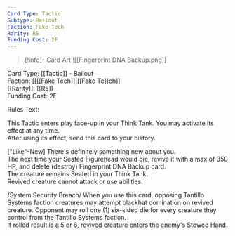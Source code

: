 ```yaml
---
Card Type: Tactic
Subtype: Bailout
Faction: Fake Tech
Rarity: R5
Funding Cost: 2F
---
```

> [!info]- Card Art
> ![[Fingerprint DNA Backup.png]]

Card Type: [[Tactic]] - Bailout  
Faction: [[[[Fake Tech]]|[[Fake Te]]ch]]  
[[Rarity]]: [[R5]]  
Funding Cost: 2F  

Rules Text:  

This Tactic enters play face-up in your Think Tank. You may activate its effect at any time.  
After using its effect, send this card to your history.  

["Like"-New] There's definitely something new about you.  
The next time your Seated Figurehead would die, revive it with a max of 350 HP, and delete (destroy) Fingerprint DNA Backup card.   
The creature remains Seated in your Think Tank.  
Revived creature cannot attack or use abilities.  

/System Security Breach/ When you use this card, opposing Tantillo Systems faction creatures may attempt blackhat domination on revived creature. 
Opponent may roll one (1) six-sided die for every creature they control from the Tantillo Systems faction.  
If rolled result is a 5 or 6, revived creature enters the enemy's Stowed Hand.  